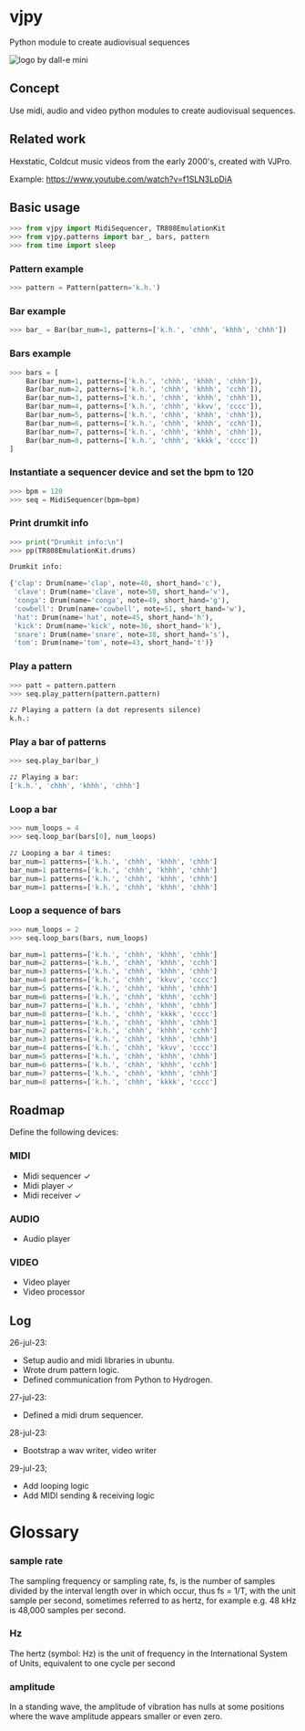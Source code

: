 # vjpy
Python module to create audiovisual sequences

![logo by dall-e mini](https://i.imgur.com/HmeYbDU.jpg)

## Concept

Use midi, audio and video python modules to create audiovisual sequences. 

## Related work

Hexstatic, Coldcut music videos from the early 2000's, created with VJPro. 

Example: https://www.youtube.com/watch?v=f1SLN3LpDiA

## Basic usage

```python
>>> from vjpy import MidiSequencer, TR808EmulationKit
>>> from vjpy.patterns import bar_, bars, pattern
>>> from time import sleep
```

### Pattern example
```python
>>> pattern = Pattern(pattern='k.h.')
```

### Bar example
```python
>>> bar_ = Bar(bar_num=1, patterns=['k.h.', 'chhh', 'khhh', 'chhh'])
```

### Bars example
```python
>>> bars = [
    Bar(bar_num=1, patterns=['k.h.', 'chhh', 'khhh', 'chhh']),
    Bar(bar_num=2, patterns=['k.h.', 'chhh', 'khhh', 'cchh']),
    Bar(bar_num=3, patterns=['k.h.', 'chhh', 'khhh', 'chhh']),
    Bar(bar_num=4, patterns=['k.h.', 'chhh', 'kkvv', 'cccc']),
    Bar(bar_num=5, patterns=['k.h.', 'chhh', 'khhh', 'chhh']),
    Bar(bar_num=6, patterns=['k.h.', 'chhh', 'khhh', 'cchh']),
    Bar(bar_num=7, patterns=['k.h.', 'chhh', 'khhh', 'chhh']),
    Bar(bar_num=8, patterns=['k.h.', 'chhh', 'kkkk', 'cccc'])
]
```


### Instantiate a sequencer device and set the bpm to 120

```python
>>> bpm = 120
>>> seq = MidiSequencer(bpm=bpm)
```


### Print drumkit info
```python
>>> print("Drumkit info:\n")
>>> pp(TR808EmulationKit.drums)
```

```python
Drumkit info:

{'clap': Drum(name='clap', note=40, short_hand='c'),
 'clave': Drum(name='clave', note=50, short_hand='v'),
 'conga': Drum(name='conga', note=49, short_hand='g'),
 'cowbell': Drum(name='cowbell', note=51, short_hand='w'),
 'hat': Drum(name='hat', note=45, short_hand='h'),
 'kick': Drum(name='kick', note=36, short_hand='k'),
 'snare': Drum(name='snare', note=38, short_hand='s'),
 'tom': Drum(name='tom', note=43, short_hand='t')}
```


### Play a pattern

```python
>>> patt = pattern.pattern
>>> seq.play_pattern(pattern.pattern)
```

```python
♪♪ Playing a pattern (a dot represents silence)
k.h.:
```

### Play a bar of patterns

```python
>>> seq.play_bar(bar_)
```

```python
♪♪ Playing a bar:
['k.h.', 'chhh', 'khhh', 'chhh']
```

### Loop a bar
```python
>>> num_loops = 4
>>> seq.loop_bar(bars[0], num_loops)
```

```python
♪♪ Looping a bar 4 times:
bar_num=1 patterns=['k.h.', 'chhh', 'khhh', 'chhh']
bar_num=1 patterns=['k.h.', 'chhh', 'khhh', 'chhh']
bar_num=1 patterns=['k.h.', 'chhh', 'khhh', 'chhh']
bar_num=1 patterns=['k.h.', 'chhh', 'khhh', 'chhh']
```

### Loop a sequence of bars

```python
>>> num_loops = 2
>>> seq.loop_bars(bars, num_loops)
```

```python
bar_num=1 patterns=['k.h.', 'chhh', 'khhh', 'chhh']
bar_num=2 patterns=['k.h.', 'chhh', 'khhh', 'cchh']
bar_num=3 patterns=['k.h.', 'chhh', 'khhh', 'chhh']
bar_num=4 patterns=['k.h.', 'chhh', 'kkvv', 'cccc']
bar_num=5 patterns=['k.h.', 'chhh', 'khhh', 'chhh']
bar_num=6 patterns=['k.h.', 'chhh', 'khhh', 'cchh']
bar_num=7 patterns=['k.h.', 'chhh', 'khhh', 'chhh']
bar_num=8 patterns=['k.h.', 'chhh', 'kkkk', 'cccc']
bar_num=1 patterns=['k.h.', 'chhh', 'khhh', 'chhh']
bar_num=2 patterns=['k.h.', 'chhh', 'khhh', 'cchh']
bar_num=3 patterns=['k.h.', 'chhh', 'khhh', 'chhh']
bar_num=4 patterns=['k.h.', 'chhh', 'kkvv', 'cccc']
bar_num=5 patterns=['k.h.', 'chhh', 'khhh', 'chhh']
bar_num=6 patterns=['k.h.', 'chhh', 'khhh', 'cchh']
bar_num=7 patterns=['k.h.', 'chhh', 'khhh', 'chhh']
bar_num=8 patterns=['k.h.', 'chhh', 'kkkk', 'cccc']
```

## Roadmap

Define the following devices:

### MIDI
- Midi sequencer ✓
- Midi player ✓
- Midi receiver ✓

### AUDIO
- Audio player

### VIDEO
- Video player
- Video processor


## Log

26-jul-23:
- Setup audio and midi libraries in ubuntu. 
- Wrote drum pattern logic.
- Defined communication from Python to Hydrogen.

27-jul-23:
- Defined a midi drum sequencer.

28-jul-23:
- Bootstrap a wav writer, video writer

29-jul-23;
- Add looping logic
- Add MIDI sending & receiving logic


# Glossary

### sample rate
The sampling frequency or sampling rate, fs, is the number of samples divided by the interval length over in which occur, thus fs = 1/T, with the unit sample per second, sometimes referred to as hertz, for example e.g. 48 kHz is 48,000 samples per second.

### Hz
The hertz (symbol: Hz) is the unit of frequency in the International System of Units, equivalent to one cycle per second

### amplitude
In a standing wave, the amplitude of vibration has nulls at some positions where the wave amplitude appears smaller or even zero.



